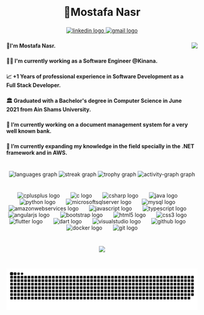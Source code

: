 <br clear="both">

<h1 align="center">🌟Mostafa Nasr</h1>

###

<div align="center">
  <a href="https://www.linkedin.com/in/mostafa-nasr-510309163/" target="_blank">
    <img src="https://raw.githubusercontent.com/maurodesouza/profile-readme-generator/master/src/assets/icons/social/linkedin/default.svg" width="52" height="40" alt="linkedin logo"  />
  </a>
  <a href="https://mail.google.com/mail/?view=cm&fs=1&to=mostafanasr12.99@gmail.com" target="_blank">
    <img src="https://raw.githubusercontent.com/maurodesouza/profile-readme-generator/master/src/assets/icons/social/gmail/default.svg" width="52" height="40" alt="gmail logo"  />
  </a>
</div>

###

<img align="right" height="250" src="https://i.giphy.com/media/v1.Y2lkPTc5MGI3NjExcjVzZG42Y2l1eHcyYXFicjF6dXd3dHV2bHdkcDQ1MHhiNmt2amtqeSZlcD12MV9pbnRlcm5hbF9naWZfYnlfaWQmY3Q9Zw/HzPtbOKyBoBFsK4hyc/giphy.gif"  />

###

<h4 align="left">👋I'm Mostafa Nasr.</h4>

###

<h4 align="left">👷‍♂️ I'm currently working as a Software Engineer @Kinana.</h4>

###

<h4 align="left">📈 +1 Years of professional experience in Software Development as a Full Stack Developer.</h4>

###

<h4 align="left">🏛 Graduated with a Bachelor's degree in Computer Science in June 2021 from Ain Shams University.</h4>

###

<h4 align="left">🔭 I’m currently working on a document management system for a very well known bank.</h4>

###

<h4 align="left">🌱 I’m currently expanding my knowledge in the field specially in the .NET framework and in AWS.</h4>

###

<br clear="both">

<div align="center">
  <img src="https://github-readme-stats.vercel.app/api/top-langs?username=Mostafakhaled999&locale=en&hide_title=true&layout=compact&card_width=320&langs_count=5&theme=dracula&hide_border=false&order=2" height="180" alt="languages graph"  />
  <img src="https://streak-stats.demolab.com?user=Mostafakhaled999&locale=en&mode=weekly&theme=dracula&hide_border=false&border_radius=5&order=3" height="180" alt="streak graph"  />
  <img src="https://github-profile-trophy.vercel.app?username=Mostafakhaled999&theme=nord&column=5&row=1&margin-w=8&margin-h=8&no-bg=false&no-frame=false&order=4" height="150" alt="trophy graph"  />
  <img src="https://github-readme-activity-graph.vercel.app/graph?username=Mostafakhaled999&radius=16&theme=react&area=true&order=5" height="300" alt="activity-graph graph"  />
</div>

###

<br clear="both">

<div align="center">
  <img src="https://cdn.jsdelivr.net/gh/devicons/devicon/icons/cplusplus/cplusplus-original.svg" height="70" alt="cplusplus logo"  />
  <img width="20" />
  <img src="https://cdn.simpleicons.org/c/A8B9CC" height="70" alt="c logo"  />
  <img width="20" />
  <img src="https://cdn.jsdelivr.net/gh/devicons/devicon/icons/csharp/csharp-original.svg" height="70" alt="csharp logo"  />
  <img width="20" />
  <img src="https://cdn.jsdelivr.net/gh/devicons/devicon/icons/java/java-original.svg" height="70" alt="java logo"  />
  <img width="20" />
  <img src="https://cdn.jsdelivr.net/gh/devicons/devicon/icons/python/python-original.svg" height="70" alt="python logo"  />
  <img width="20" />
  <img src="https://cdn.jsdelivr.net/gh/devicons/devicon/icons/microsoftsqlserver/microsoftsqlserver-plain.svg" height="70" alt="microsoftsqlserver logo"  />
  <img width="20" />
  <img src="https://cdn.jsdelivr.net/gh/devicons/devicon/icons/mysql/mysql-original.svg" height="70" alt="mysql logo"  />
  <img width="20" />
  <img src="https://skillicons.dev/icons?i=aws" height="70" alt="amazonwebservices logo"  />
  <img width="20" />
  <img src="https://cdn.jsdelivr.net/gh/devicons/devicon/icons/javascript/javascript-original.svg" height="70" alt="javascript logo"  />
  <img width="20" />
  <img src="https://cdn.jsdelivr.net/gh/devicons/devicon/icons/typescript/typescript-original.svg" height="70" alt="typescript logo"  />
  <img width="20" />
  <img src="https://cdn.jsdelivr.net/gh/devicons/devicon/icons/angularjs/angularjs-original.svg" height="70" alt="angularjs logo"  />
  <img width="20" />
  <img src="https://cdn.jsdelivr.net/gh/devicons/devicon/icons/bootstrap/bootstrap-original.svg" height="70" alt="bootstrap logo"  />
  <img width="20" />
  <img src="https://cdn.jsdelivr.net/gh/devicons/devicon/icons/html5/html5-original.svg" height="70" alt="html5 logo"  />
  <img width="20" />
  <img src="https://cdn.jsdelivr.net/gh/devicons/devicon/icons/css3/css3-original.svg" height="70" alt="css3 logo"  />
  <img width="20" />
  <img src="https://cdn.jsdelivr.net/gh/devicons/devicon/icons/flutter/flutter-original.svg" height="70" alt="flutter logo"  />
  <img width="20" />
  <img src="https://cdn.jsdelivr.net/gh/devicons/devicon/icons/dart/dart-original.svg" height="70" alt="dart logo"  />
  <img width="20" />
  <img src="https://cdn.jsdelivr.net/gh/devicons/devicon/icons/visualstudio/visualstudio-plain.svg" height="70" alt="visualstudio logo"  />
  <img width="20" />
  <img src="https://skillicons.dev/icons?i=github" height="70" alt="github logo"  />
  <img width="20" />
  <img src="https://cdn.jsdelivr.net/gh/devicons/devicon/icons/docker/docker-original.svg" height="70" alt="docker logo"  />
  <img width="20" />
  <img src="https://cdn.jsdelivr.net/gh/devicons/devicon/icons/git/git-original.svg" height="70" alt="git logo"  />
</div>

###

<br clear="both">

<div align="center">
  <img src="https://profile-counter.glitch.me/Mostafakhaled999/count.svg?"  />
</div>

###

<br clear="both">

<img src="https://raw.githubusercontent.com/Mostafakhaled999/Mostafakhaled999/output/snake.svg" alt="Snake animation" />

###
